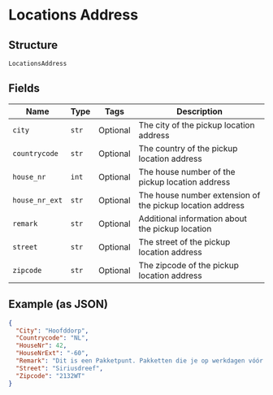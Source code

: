 
# Locations Address

## Structure

`LocationsAddress`

## Fields

| Name | Type | Tags | Description |
|  --- | --- | --- | --- |
| `city` | `str` | Optional | The city of the pickup location address |
| `countrycode` | `str` | Optional | The country of the pickup location address |
| `house_nr` | `int` | Optional | The house number of the pickup location address |
| `house_nr_ext` | `str` | Optional | The house number extension of the pickup location address |
| `remark` | `str` | Optional | Additional information about the pickup location |
| `street` | `str` | Optional | The street of the pickup location address |
| `zipcode` | `str` | Optional | The zipcode of the pickup location address |

## Example (as JSON)

```json
{
  "City": "Hoofddorp",
  "Countrycode": "NL",
  "HouseNr": 42,
  "HouseNrExt": "-60",
  "Remark": "Dit is een Pakketpunt. Pakketten die je op werkdagen vóór lichtingstijd afgeeft, bezorgen we binnen Nederland de volgende dag. Op zaterdag worden alléén pakketten die je afgeeft voor 15:00 uur maandag bezorgd.",
  "Street": "Siriusdreef",
  "Zipcode": "2132WT"
}
```


